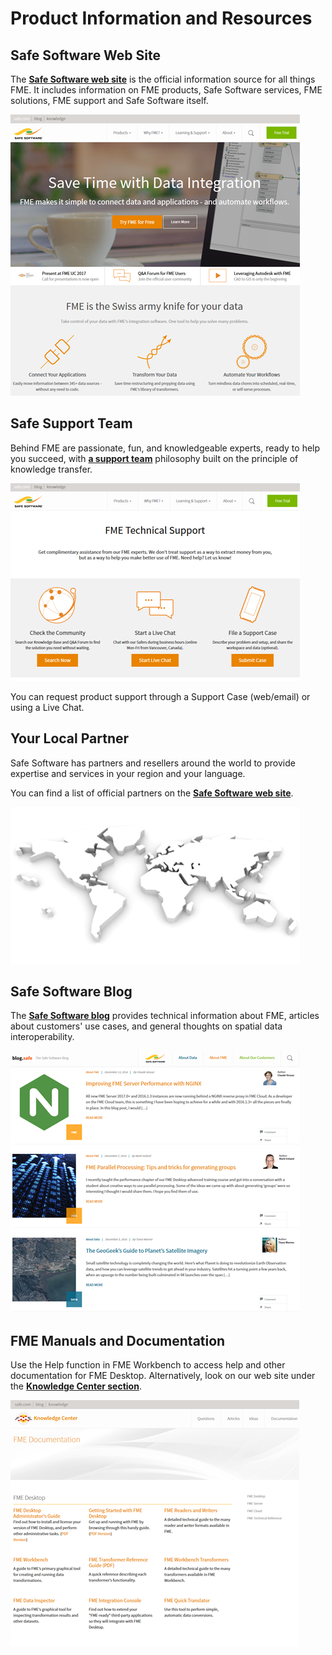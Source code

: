 # Product Information and Resources #

## Safe Software Web Site ##
The **[Safe Software web site](https://www.safe.com/ "Safe Software web site")** is the official information source for all things FME. It includes information on FME products, Safe Software services, FME solutions, FME support and Safe Software itself.

![](./Images/Img6.001.SafeWebSite.png)

## Safe Support Team ##
Behind FME are passionate, fun, and knowledgeable experts, ready to help you succeed, with **[a support team](https://support.safe.com/knowledgeSubmitCase "FME Support Team page")** philosophy built on the principle of knowledge transfer.

![](./Images/Img6.002.SafeSupportTeam.png)

You can request product support through a Support Case (web/email) or using a Live Chat.

## Your Local Partner ##
Safe Software has partners and resellers around the world to provide expertise and services in your region and your language.

You can find a list of official partners on the **[Safe Software web site](http://www.safe.com/partners/ "FME Partners Page")**.

![](./Images/Img6.003.SafePartnersWorldImage.png)

## Safe Software Blog ##
The **[Safe Software blog](http://blog.safe.com/ "Safe Software Blog")** provides technical information about FME, articles about customers' use cases, and general thoughts on spatial data interoperability.

![](./Images/Img6.004.SafeBlog.png)

## FME Manuals and Documentation ##
Use the Help function in FME Workbench to access help and other documentation for FME Desktop. Alternatively, look on our web site under the **[Knowledge Center section](https://support.safe.com/KnowledgeDocumentation "FME Product Documentation")**.

![](./Images/Img6.005.SafeDocumentation.png)